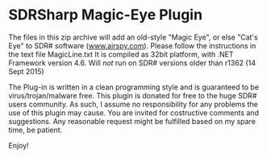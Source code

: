 # SDRSharp Magic-Eye Plugin

The files in this zip archive will add an old-style "Magic Eye", or else "Cat's Eye" to SDR# software (www.airspy.com).
Please follow the instructions in the text file MagicLine.txt
It is compiled as 32bit platform, with .NET Framework version 4.6.
Will *not* run on SDR# versions older than r1362 (14 Sept 2015)

The Plug-in is written in a clean programming style and is guaranteed to be virus/trojan/malware free.
This plugin is donated for free to the huge SDR# users community.
As such, I assume no responsibility for any problems the use of this plugin may cause.
You are invited for costructive comments and suggestions.
Any reasonable request might be fulfilled based on my spare time, be patient.

Enjoy!
